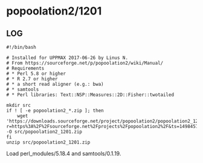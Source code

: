 popoolation2/1201
=================


LOG
---

    #!/bin/bash

    # Installed for UPPMAX 2017-06-26 by Linus N.
    # From https://sourceforge.net/p/popoolation2/wiki/Manual/
    # Requirements
    # * Perl 5.8 or higher 
    # * R 2.7 or higher
    # * a short read aligner (e.g.: bwa)
    # * samtools
    # * Perl libraries: Text::NSP::Measures::2D::Fisher::twotailed 

    mkdir src
    if ! [ -e popoolation2_*.zip ]; then
        wget 'https://downloads.sourceforge.net/project/popoolation2/popoolation2_1201.zip?r=https%3A%2F%2Fsourceforge.net%2Fprojects%2Fpopoolation2%2F&ts=1498457202&use_mirror=vorboss' -O src/popoolation2_1201.zip
    fi
    unzip src/popoolation2_1201.zip

Load perl_modules/5.18.4 and samtools/0.1.19.
